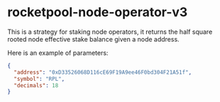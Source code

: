 # rocketpool-node-operator-v3

This is a strategy for staking node operators, it returns the half square rooted node effective stake balance given a node address.

Here is an example of parameters:

```json
{
  "address": "0xD33526068D116cE69F19A9ee46F0bd304F21A51f",
  "symbol": "RPL",
  "decimals": 18
}
```
